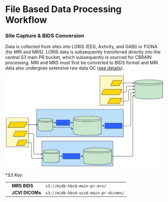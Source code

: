 # File Based Data Processing Workflow

### Site Capture & BIDS Conversion

Data is collected from sites into LORIS (EEG, Axtivity, and GABI) or FIONA (for MRI and MRS). LORIS data is subsequently transferred directly into the central S3 main PR bucket, which subsequently is sourced for CBRAIN processing. MRI and MRS must first be converted to BIDS format and MRI data also undergoes extensive raw data QC ([see details](https://docs.hbcdstudy.org/latest/instruments/mri/qc/#raw-mr-data-qc)).

![](images/capture.svg)

\*<i>S3 Key</i>:   

<table class="table-no-vertical-lines" style="width: 100%; border-collapse: collapse; table-layout: fixed;">
    <tbody>
    <tr>
        <td></td>
        <td><strong>MRS BIDS</strong></td>
        <td><code>s3://midb-hbcd-main-pr-mrs/</code></td>
    </tr>
    <tr>
        <td></td>
        <td><strong>JCVI DICOMs</strong></td>
        <td><code>s3://midb-hbcd-ucsd-main-pr-dicoms/</code></td>
    </tr>
</tbody>
</table>